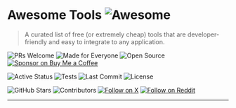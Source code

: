 # Awesome Tools ![Awesome](https://awesome.re/badge.svg)

> A curated list of free (or extremely cheap) tools that are developer-friendly and easy to integrate to any application.

![PRs Welcome](https://img.shields.io/badge/PRs-Welcome-2e3359) ![Made for Everyone](https://img.shields.io/badge/Made%20for-Everyone-2e3359) ![Open Source](https://img.shields.io/badge/open%20source-%E2%9C%94-2e3359) [![Sponsor on Buy Me a Coffee](https://img.shields.io/badge/Buy%20Me%20a%20Coffee-☕-2e3359)](https://buymeacoffee.com/mathewlewallen)


![Active Status](https://img.shields.io/badge/status-active-success)
![Tests](https://github.com/mathewlewallen/awesome-tools/actions/workflows/tests.yml/badge.svg) ![Last Commit](https://img.shields.io/github/last-commit/mathewlewallen/awesome-tools) ![License](https://img.shields.io/github/license/mathewlewallen/awesome-tools?tab=CC0-1.0-1-ov-file)  

![GitHub Stars](https://img.shields.io/github/stars/mathewlewallen/awesome-tools?style=social) ![Contributors](https://img.shields.io/github/contributors/mathewlewallen/awesome-tools) [![Follow on X](https://img.shields.io/badge/X-%40cloud_context_-blue?logo=x)](https://x.com/cloud_context_) [![Follow on Reddit](https://img.shields.io/badge/reddit-cloud_context_-orange?logo=reddit)](https://www.reddit.com/user/Cloud_Context)

---